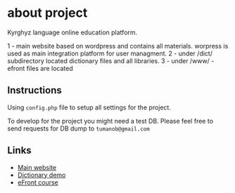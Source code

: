 # about project

Kyrghyz language online education platform.

1 -  main website based on wordpress and contains all materials. worpress is used as main integration platform for user managment.
2 -  under /dict/ subdirectory located dictionary files and all libraries. 
3 -  under /www/  - efront files are located


## Instructions

Using `config.php` file to setup all settings for the project. 

To develop for the project you might need a test DB. Please feel free to send requests for DB dump to `tumanob@gmail.com`


## Links

* [Main website](http://tili.kg)
* [Dictionary demo](http://tili.kg/dict/)
* [eFront course](http://course.tili.kg/)
